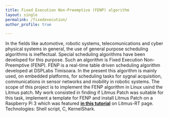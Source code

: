 ```yaml
---
title: Fixed Execution Non-Preemptive (FENP) algorithm
layout: single
permalink: /fixedexecution/
author_profile: true

---
```


In the fields like automotive, robotic systems, telecomunications and cyber physical systems in general, the use of general purpose scheduling algorithms is ineffectual. Special scheduling algorithms have been developed for this purpose. Such an algorithm is Fixed Execution Non-Preemptive (FENP). FENP is a real-time table driven scheduling algorithm developed at DSPLabs Timisoara. In the present this algorithm is mainly used, on embedded platforms, for scheduling tasks for sygnal acquisition, communications in sensor networks and mobility in robotic systems.
The scope of this project is to implement the FENP algorithm in Linux usind the Litmus patch.
My work consisted in finding if Litmus Patch was suitable for this task, implement a template for FENP
and install Litmus Patch on a Raspberry Pi 3 which was featured  **[in this tutorial](https://www.litmus-rt.org/doc/litmus-rt-on-raspbian.pdf)**  on Litmus-RT page. Technologies: Shell script, C, KernelShark.



